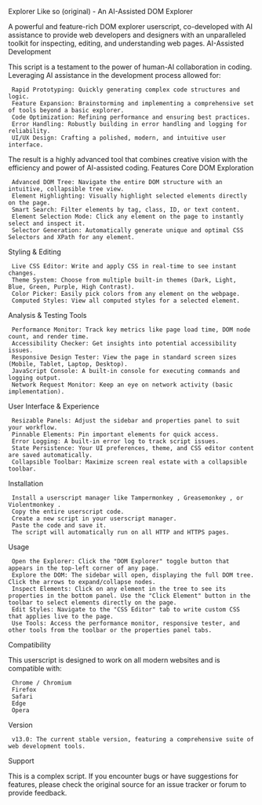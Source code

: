 Explorer Like so (original) - An AI-Assisted DOM Explorer 

A powerful and feature-rich DOM explorer userscript, co-developed with AI assistance to provide web developers and designers with an unparalleled toolkit for inspecting, editing, and understanding web pages. 
 AI-Assisted Development 

This script is a testament to the power of human-AI collaboration in coding. Leveraging AI assistance in the development process allowed for: 

     Rapid Prototyping: Quickly generating complex code structures and logic.
     Feature Expansion: Brainstorming and implementing a comprehensive set of tools beyond a basic explorer.
     Code Optimization: Refining performance and ensuring best practices.
     Error Handling: Robustly building in error handling and logging for reliability.
     UI/UX Design: Crafting a polished, modern, and intuitive user interface.
     

The result is a highly advanced tool that combines creative vision with the efficiency and power of AI-assisted coding. 
 Features 
Core DOM Exploration 

     Advanced DOM Tree: Navigate the entire DOM structure with an intuitive, collapsible tree view.
     Element Highlighting: Visually highlight selected elements directly on the page.
     Smart Search: Filter elements by tag, class, ID, or text content.
     Element Selection Mode: Click any element on the page to instantly select and inspect it.
     Selector Generation: Automatically generate unique and optimal CSS Selectors and XPath for any element.
     

Styling & Editing 

     Live CSS Editor: Write and apply CSS in real-time to see instant changes.
     Theme System: Choose from multiple built-in themes (Dark, Light, Blue, Green, Purple, High Contrast).
     Color Picker: Easily pick colors from any element on the webpage.
     Computed Styles: View all computed styles for a selected element.
     

Analysis & Testing Tools 

     Performance Monitor: Track key metrics like page load time, DOM node count, and render time.
     Accessibility Checker: Get insights into potential accessibility issues.
     Responsive Design Tester: View the page in standard screen sizes (Mobile, Tablet, Laptop, Desktop).
     JavaScript Console: A built-in console for executing commands and logging output.
     Network Request Monitor: Keep an eye on network activity (basic implementation).
     

User Interface & Experience 

     Resizable Panels: Adjust the sidebar and properties panel to suit your workflow.
     Pinnable Elements: Pin important elements for quick access.
     Error Logging: A built-in error log to track script issues.
     State Persistence: Your UI preferences, theme, and CSS editor content are saved automatically.
     Collapsible Toolbar: Maximize screen real estate with a collapsible toolbar.
     

Installation 

     Install a userscript manager like Tampermonkey , Greasemonkey , or Violentmonkey .
     Copy the entire userscript code.
     Create a new script in your userscript manager.
     Paste the code and save it.
     The script will automatically run on all HTTP and HTTPS pages.
     

Usage 

     Open the Explorer: Click the "DOM Explorer" toggle button that appears in the top-left corner of any page.
     Explore the DOM: The sidebar will open, displaying the full DOM tree. Click the arrows to expand/collapse nodes.
     Inspect Elements: Click on any element in the tree to see its properties in the bottom panel. Use the "Click Element" button in the toolbar to select elements directly on the page.
     Edit Styles: Navigate to the "CSS Editor" tab to write custom CSS that applies live to the page.
     Use Tools: Access the performance monitor, responsive tester, and other tools from the toolbar or the properties panel tabs.
     

Compatibility 

This userscript is designed to work on all modern websites and is compatible with: 

     Chrome / Chromium
     Firefox
     Safari
     Edge
     Opera
     

Version 

     v13.0: The current stable version, featuring a comprehensive suite of web development tools.
     

Support 

This is a complex script. If you encounter bugs or have suggestions for features, please check the original source for an issue tracker or forum to provide feedback. 
